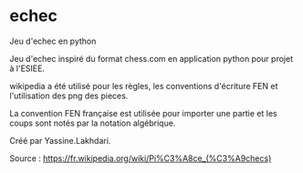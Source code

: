 # echec
Jeu d'echec en python


Jeu d'echec inspiré du format chess.com en application python pour projet à l'ESIEE.

 wikipedia a été utilisé pour les règles, les conventions d'écriture FEN et l'utilisation des png des pieces.
 
La convention FEN française est utilisée pour importer une partie et les coups sont notés par la notation algébrique.

Créé par Yassine.Lakhdari.


 Source : https://fr.wikipedia.org/wiki/Pi%C3%A8ce_(%C3%A9checs) 
